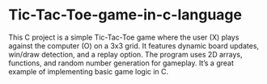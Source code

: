 # Tic-Tac-Toe-game-in-c-language
This C project is a simple Tic-Tac-Toe game where the user (X) plays against the computer (O) on a 3x3 grid. It features dynamic board updates, win/draw detection, and a replay option. The program uses 2D arrays, functions, and random number generation for gameplay. It’s a great example of implementing basic game logic in C.
